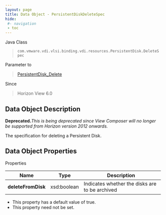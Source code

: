 ```yaml
---
layout: page
title: Data Object - PersistentDiskDeleteSpec
hide:
 #- navigation
 - toc
---
```






Java Class  
> `com.vmware.vdi.vlsi.binding.vdi.resources.PersistentDisk.DeleteSpec`

Parameter to  
> [PersistentDisk_Delete](vdi.resources.PersistentDisk.md#delete)

Since  
> Horizon View 6.0


## Data Object Description 

**Deprecated.**_This is being deprecated since View Composer will no longer be supported from Horizon version 2012 onwards._

The specification for deleting a Persistent Disk. 

## Data Object Properties

Properties

Name |  Type |  Description   
---|---|---  
**deleteFromDisk**|  xsd:boolean|  Indicates whether the disks are to be archived   


  * This property has a default value of true.
* This property need not be set.

  
  
  
 
  
  
